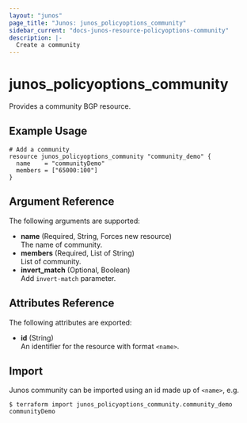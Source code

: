 ```yaml
---
layout: "junos"
page_title: "Junos: junos_policyoptions_community"
sidebar_current: "docs-junos-resource-policyoptions-community"
description: |-
  Create a community
---
```


# junos_policyoptions_community

Provides a community BGP resource.

## Example Usage

```hcl
# Add a community
resource junos_policyoptions_community "community_demo" {
  name    = "communityDemo"
  members = ["65000:100"]
}
```

## Argument Reference

The following arguments are supported:

- **name** (Required, String, Forces new resource)  
  The name of community.
- **members** (Required, List of String)  
  List of community.
- **invert_match** (Optional, Boolean)  
  Add `invert-match` parameter.

## Attributes Reference

The following attributes are exported:

- **id** (String)  
  An identifier for the resource with format `<name>`.

## Import

Junos community can be imported using an id made up of `<name>`, e.g.

```shell
$ terraform import junos_policyoptions_community.community_demo communityDemo
```
